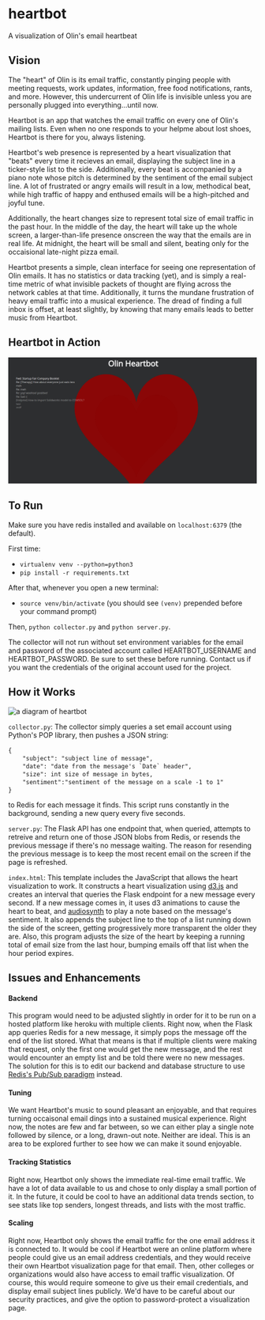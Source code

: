 # heartbot
A visualization of Olin's email heartbeat

## Vision

The "heart" of Olin is its email traffic, constantly pinging people with meeting requests, work updates, information, free food notifications, rants, and more.  However, this undercurrent of Olin life is invisible unless you are personally plugged into everything...until now.

Heartbot is an app that watches the email traffic on every one of Olin's mailing lists.  Even when no one responds to your helpme about lost shoes, Heartbot is there for you, always listening.

Heartbot's web presence is represented by a heart visualization that "beats" every time it recieves an email, displaying the subject line in a ticker-style list to the side.  Additionally, every beat is accompanied by a piano note whose pitch is determined by the sentiment of the email subject line.  A lot of frustrated or angry emails will result in a low, methodical beat, while high traffic of happy and enthused emails will be a high-pitched and joyful tune.  

Additionally, the heart changes size to represent total size of email traffic in the past hour.  In the middle of the day, the heart will take up the whole screen, a larger-than-life presence onscreen the way that the emails are in real life.  At midnight, the heart will be small and silent, beating only for the occaisional late-night pizza email.

Heartbot presents a simple, clean interface for seeing one representation of Olin emails.  It has no statistics or data tracking (yet), and is simply a real-time metric of what invisible packets of thought are flying across the network cables at that time.  Additionally, it turns the mundane frustration of heavy email traffic into a musical experience.  The dread of finding a full inbox is offset, at least slightly, by knowing that many emails leads to better music from Heartbot.

## Heartbot in Action

![heartbot in action](screenshot.png)

## To Run

Make sure you have redis installed and available on `localhost:6379` (the default).

First time:
  - `virtualenv venv --python=python3`
  - `pip install -r requirements.txt`

After that, whenever you open a new terminal:
  - `source venv/bin/activate` (you should see `(venv)` prepended before your command prompt)

Then, `python collector.py` and `python server.py`.

The collector will not run without set environment variables for the email and password of the associated account called HEARTBOT_USERNAME and HEARTBOT_PASSWORD.  Be sure to set these before running.  Contact us if you want the credentials of the original account used for the project.

## How it Works

![a diagram of heartbot](https://github.com/aloverso/heartbot/blob/master/heartbot.png)

`collector.py`: The collector simply queries a set email account using Python's POP library, then pushes a JSON string:
```
{
	"subject": "subject line of message",
	"date": "date from the message's `Date` header",
	"size": int size of message in bytes,
	"sentiment":"sentiment of the message on a scale -1 to 1"
}
```
to Redis for each message it finds.  This script runs constantly in the background, sending a new query every five seconds.

`server.py`: The Flask API has one endpoint that, when queried, attempts to retreive and return one of those JSON blobs from Redis, or resends the previous message if there's no message waiting.  The reason for resending the previous message is to keep the most recent email on the screen if the page is refreshed.

`index.html`: This template includes the JavaScript that allows the heart visualization to work.  It constructs a heart visualization using [d3.js](https://d3js.org/) and creates an interval that queries the Flask endpoint for a new message every second.  If a new message comes in, it uses d3 animations to cause the heart to beat, and [audiosynth](http://keithwhor.github.io/audiosynth/) to play a note based on the message's sentiment.  It also appends the subject line to the top of a list running down the side of the screen, getting progressively more transparent the older they are.  Also, this program adjusts the size of the heart by keeping a running total of email size from the last hour, bumping emails off that list when the hour period expires.

## Issues and Enhancements

#### Backend
This program would need to be adjusted slightly in order for it to be run on a hosted platform like heroku with multiple clients.  Right now, when the Flask app queries Redis for a new message, it simply pops the message off the end of the list stored.  What that means is that if multiple clients were making that request, only the first one would get the new message, and the rest would encounter an empty list and be told there were no new messages.  The solution for this is to edit our backend and database structure to use [Redis's Pub/Sub paradigm](https://redis.io/topics/pubsub) instead.

#### Tuning
We want Heartbot's music to sound pleasant an enjoyable, and that requires turning occaisonal email dings into a sustained musical experience.  Right now, the notes are few and far between, so we can either play a single note followed by silence, or a long, drawn-out note.  Neither are ideal.  This is an area to be explored further to see how we can make it sound enjoyable.

#### Tracking Statistics
Right now, Heartbot only shows the immediate real-time email traffic.  We have a lot of data available to us and chose to only display a small portion of it.  In the future, it could be cool to have an additional data trends section, to see stats like top senders, longest threads, and lists with the most traffic.

#### Scaling
Right now, Heartbot only shows the email traffic for the one email address it is connected to.  It would be cool if Heartbot were an online platform where people could give us an email address credentials, and they would receive their own Heartbot visualization page for that email.  Then, other colleges or organizations would also have access to email traffic visualization.  Of course, this would require someone to give us their email credentials, and display email subject lines publicly.  We'd have to be careful about our security practices, and give the option to password-protect a visualization page.